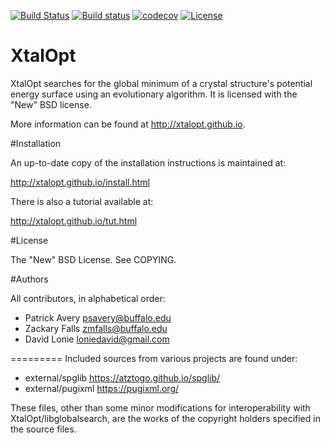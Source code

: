 [![Build Status](https://travis-ci.org/xtalopt/XtalOpt.svg?branch=master)](https://travis-ci.org/xtalopt/XtalOpt)
[![Build status](https://ci.appveyor.com/api/projects/status/75v6f50p2evqddld?svg=true)](https://ci.appveyor.com/project/psavery/xtalopt)
[![codecov](https://codecov.io/gh/xtalopt/XtalOpt/branch/master/graph/badge.svg)](https://codecov.io/gh/xtalopt/XtalOpt)
[![License](https://img.shields.io/badge/License-BSD%203--Clause-blue.svg)](https://opensource.org/licenses/BSD-3-Clause)

XtalOpt
=========

XtalOpt searches for the global minimum of a crystal structure's
potential energy surface using an evolutionary algorithm. It is licensed
with the "New" BSD license.

More information can be found at http://xtalopt.github.io.

#Installation

An up-to-date copy of the installation instructions is maintained at:

http://xtalopt.github.io/install.html

There is also a tutorial available at:

http://xtalopt.github.io/tut.html

#License

The "New" BSD License. See COPYING.

#Authors

All contributors, in alphabetical order:

- Patrick Avery <psavery@buffalo.edu>
- Zackary Falls <zmfalls@buffalo.edu>
- David Lonie <loniedavid@gmail.com>


=========
Included sources from various projects are found under:

- external/spglib   https://atztogo.github.io/spglib/
- external/pugixml  https://pugixml.org/

These files, other than some minor modifications for interoperability
with XtalOpt/libglobalsearch, are the works of the copyright holders
specified in the source files.
